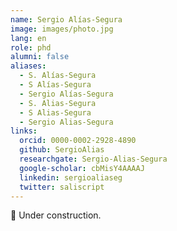 ```yaml
---
name: Sergio Alías-Segura
image: images/photo.jpg
lang: en
role: phd
alumni: false
aliases:
  - S. Alías-Segura
  - S Alías-Segura
  - Sergio Alías-Segura
  - S. Alias-Segura
  - S Alias-Segura
  - Sergio Alias-Segura
links:
  orcid: 0000-0002-2928-4890
  github: SergioAlias
  researchgate: Sergio-Alias-Segura
  google-scholar: cbMisY4AAAAJ
  linkedin: sergioaliaseg
  twitter: saliscript
---
```


🚧 Under construction.